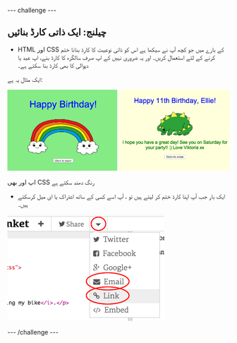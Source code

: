 \--- challenge \---

## چیلنج: ایک ذاتی کارڈ بنائیں

+ HTML اور CSS کے بارے میں جو کچھ آپ نے سیکھا ہے اس کو ذاتی نوعیت کا کارڈ بنانا ختم کرنے کے لئے استعمال کریں۔ اور یہ ضروری نہیں کے اپ صرف سالگرہ کا کارڈ بنے، اپ عید یا دیوالی کا بھی کارڈ بنا سکتے ہے۔ 

ایک مثال یہ ہے:

![سکرین شاٹ](images/birthday-final.png)

اپ اور بھی CSS رنگ دھند سکتے ہے

+ ایک بار جب آپ اپنا کارڈ ختم کر لیتے ہیں تو ، آپ اسے کسی کے ساتھ اشتراک یا ای میل کرسکتے ہیں۔

![سکرین شاٹ](images/birthday-share.png)

\--- /challenge \---